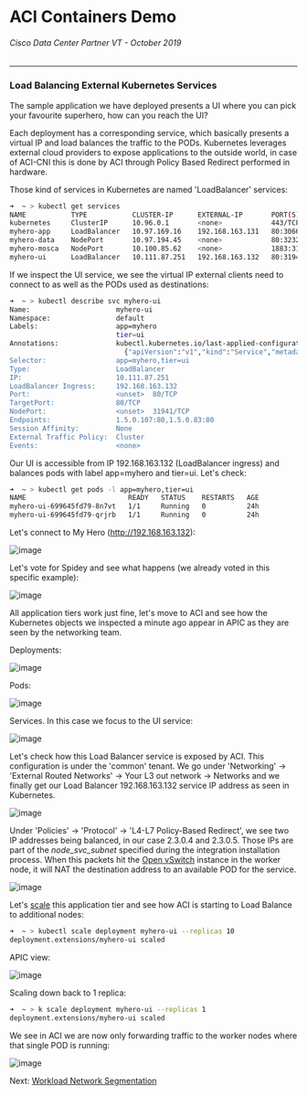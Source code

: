 # ACI Containers Demo
###### Cisco Data Center Partner VT - October 2019
<hr>

### Load Balancing External Kubernetes Services

The sample application we have deployed presents a UI where you can pick your favourite superhero, how can you reach the UI? 

Each deployment has a corresponding service, which basically presents a virtual IP and load balances the traffic to the PODs.
Kubernetes leverages external cloud providers to expose applications to the outside world, in case of ACI-CNI this is done by ACI through Policy Based Redirect performed in hardware. 

Those kind of services in Kubernetes are named 'LoadBalancer' services:

```bash
➜  ~ > kubectl get services
NAME           TYPE           CLUSTER-IP      EXTERNAL-IP       PORT(S)          AGE
kubernetes     ClusterIP      10.96.0.1       <none>            443/TCP          2d2h
myhero-app     LoadBalancer   10.97.169.16    192.168.163.131   80:30669/TCP     24h
myhero-data    NodePort       10.97.194.45    <none>            80:32321/TCP     24h
myhero-mosca   NodePort       10.100.85.62    <none>            1883:31712/TCP   24h
myhero-ui      LoadBalancer   10.111.87.251   192.168.163.132   80:31941/TCP     24h
```

If we inspect the UI service, we see the virtual IP external clients need to connect to as well as the PODs used as destinations:

```bash
➜  ~ > kubectl describe svc myhero-ui
Name:                     myhero-ui
Namespace:                default
Labels:                   app=myhero
                          tier=ui
Annotations:              kubectl.kubernetes.io/last-applied-configuration:
                            {"apiVersion":"v1","kind":"Service","metadata":{"annotations":{},"labels":{"app":"myhero","tier":"ui"},"name":"myhero-ui","namespace":"def...
Selector:                 app=myhero,tier=ui
Type:                     LoadBalancer
IP:                       10.111.87.251
LoadBalancer Ingress:     192.168.163.132
Port:                     <unset>  80/TCP
TargetPort:               80/TCP
NodePort:                 <unset>  31941/TCP
Endpoints:                1.5.0.107:80,1.5.0.83:80
Session Affinity:         None
External Traffic Policy:  Cluster
Events:                   <none>
```

Our UI is accessible from IP 192.168.163.132 (LoadBalancer ingress) and balances pods with label app=myhero and tier=ui. Let's check:

```bash
➜  ~ > kubectl get pods -l app=myhero,tier=ui
NAME                         READY   STATUS    RESTARTS   AGE
myhero-ui-699645fd79-8n7vt   1/1     Running   0          24h
myhero-ui-699645fd79-qrjrb   1/1     Running   0          24h
```

Let's connect to My Hero (http://192.168.163.132):

![image](images/myhero1.png)

Let's vote for Spidey and see what happens (we already voted in this specific example):

![image](images/myhero2.png)

All application tiers work just fine, let's move to ACI and see how the Kubernetes objects we inspected a minute ago appear in APIC as they are seen by the networking team.

Deployments:

![image](images/aci7.png)

Pods:

![image](images/aci8.png)

Services. In this case we focus to the UI service:

![image](images/aci9.png)

Let's check how this Load Balancer service is exposed by ACI. This configuration is under the 'common' tenant. We go under 'Networking' -> 'External Routed Networks' -> Your L3 out network -> Networks and we finally get our Load Balancer 192.168.163.132 service IP address as seen in Kubernetes.

![image](images/aci10.png)

Under 'Policies' -> 'Protocol' -> 'L4-L7 Policy-Based Redirect', we see two IP addresses being balanced, in our case 2.3.0.4 and 2.3.0.5. Those IPs are part of the *node\_svc\_subnet* specified during the integration installation process. When this packets hit the [Open vSwitch](https://www.openvswitch.org/) instance in the worker node, it will NAT the destination address to an available POD for the service.

![image](images/aci11.png)

Let's [scale](https://kubernetes.io/docs/tutorials/kubernetes-basics/scale/scale-intro/) this application tier and see how ACI is starting to Load Balance to additional nodes:

```bash
➜  ~ > kubectl scale deployment myhero-ui --replicas 10
deployment.extensions/myhero-ui scaled
```

APIC view:

![image](images/aci12.png)

Scaling down back to 1 replica:

```bash
➜  ~ > k scale deployment myhero-ui --replicas 1
deployment.extensions/myhero-ui scaled
```

We see in ACI we are now only forwarding traffic to the worker nodes where that single POD is running:

![image](images/aci13.png)

Next: [Workload Network Segmentation](https://github.com/rtortori/emear-pvt-aci-containers/blob/master/4-workload-net-segmentation.md)
